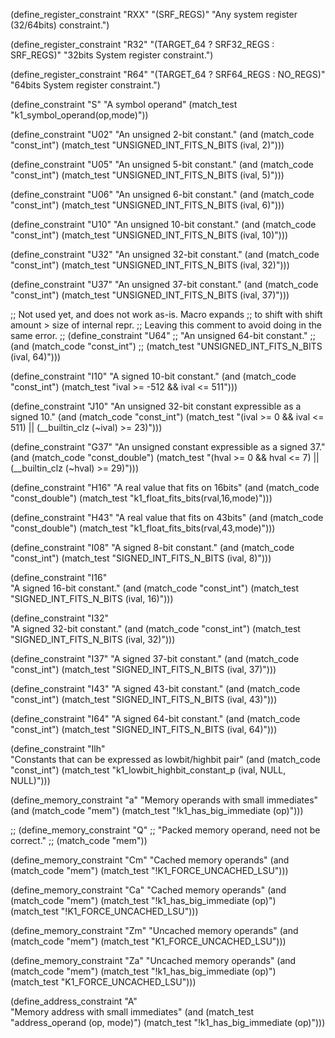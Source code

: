 
(define_register_constraint "RXX" "(SRF_REGS)"
     "Any system register (32/64bits) constraint.")

(define_register_constraint "R32" "(TARGET_64 ? SRF32_REGS : SRF_REGS)"
     "32bits System register constraint.")

(define_register_constraint "R64" "(TARGET_64 ? SRF64_REGS : NO_REGS)"
     "64bits System register constraint.")

(define_constraint "S"
  "A symbol operand"
  (match_test "k1_symbol_operand(op,mode)"))

(define_constraint "U02"
  "An unsigned 2-bit constant."
  (and (match_code "const_int")
       (match_test "UNSIGNED_INT_FITS_N_BITS (ival, 2)")))

(define_constraint "U05"
  "An unsigned 5-bit constant."
  (and (match_code "const_int")
       (match_test "UNSIGNED_INT_FITS_N_BITS (ival, 5)")))

(define_constraint "U06"
  "An unsigned 6-bit constant."
  (and (match_code "const_int")
       (match_test "UNSIGNED_INT_FITS_N_BITS (ival, 6)")))

(define_constraint "U10"
  "An unsigned 10-bit constant."
  (and (match_code "const_int")
       (match_test "UNSIGNED_INT_FITS_N_BITS (ival, 10)")))

(define_constraint "U32"
  "An unsigned 32-bit constant."
  (and (match_code "const_int")
       (match_test "UNSIGNED_INT_FITS_N_BITS (ival, 32)")))

(define_constraint "U37"
  "An unsigned 37-bit constant."
  (and (match_code "const_int")
       (match_test "UNSIGNED_INT_FITS_N_BITS (ival, 37)")))

;; Not used yet, and does not work as-is. Macro expands
;; to shift with shift amount > size of internal repr.
;; Leaving this comment to avoid doing in the same error.
;; (define_constraint "U64"
;;   "An unsigned 64-bit constant."
;;   (and (match_code "const_int")
;;        (match_test "UNSIGNED_INT_FITS_N_BITS (ival, 64)")))

(define_constraint "I10"
  "A signed 10-bit constant."
  (and (match_code "const_int")
       (match_test "ival >= -512 && ival <= 511")))

(define_constraint "J10"
  "An unsigned 32-bit constant expressible as a signed 10."
  (and (match_code "const_int")
       (match_test "(ival >= 0 && ival <= 511) || (__builtin_clz (~ival) >= 23)")))

(define_constraint "G37"
  "An unsigned constant expressible as a signed 37."
  (and (match_code "const_double")
       (match_test "(hval >= 0 && hval <= 7) || (__builtin_clz (~hval) >= 29)")))


(define_constraint "H16"
  "A real value that fits on 16bits"
  (and (match_code "const_double")
       (match_test "k1_float_fits_bits(rval,16,mode)")))

(define_constraint "H43"
  "A real value that fits on 43bits"
  (and (match_code "const_double")
       (match_test "k1_float_fits_bits(rval,43,mode)")))

(define_constraint "I08"
  "A signed 8-bit constant."
  (and (match_code "const_int")
       (match_test "SIGNED_INT_FITS_N_BITS (ival, 8)")))

(define_constraint "I16"  
  "A signed 16-bit constant."
  (and (match_code "const_int")
       (match_test "SIGNED_INT_FITS_N_BITS (ival, 16)")))

(define_constraint "I32"  
  "A signed 32-bit constant."
  (and (match_code "const_int")
       (match_test "SIGNED_INT_FITS_N_BITS (ival, 32)")))

(define_constraint "I37"
  "A signed 37-bit constant."
   (and (match_code "const_int")
       (match_test "SIGNED_INT_FITS_N_BITS (ival, 37)")))

(define_constraint "I43"
  "A signed 43-bit constant."
  (and (match_code "const_int")
       (match_test "SIGNED_INT_FITS_N_BITS (ival, 43)")))

(define_constraint "I64"
  "A signed 64-bit constant."
  (and (match_code "const_int")
       (match_test "SIGNED_INT_FITS_N_BITS (ival, 64)")))

(define_constraint "Ilh"  
  "Constants that can be expressed as lowbit/highbit pair"
  (and (match_code "const_int")
       (match_test "k1_lowbit_highbit_constant_p (ival, NULL, NULL)")))

(define_memory_constraint "a"
  "Memory operands with small immediates"
  (and (match_code "mem")
       (match_test "!k1_has_big_immediate (op)")))

;; (define_memory_constraint "Q"
;;   "Packed memory operand, need not be correct."
;;   (match_code "mem"))

(define_memory_constraint "Cm"
  "Cached memory operands"
  (and (match_code "mem")
       (match_test "!K1_FORCE_UNCACHED_LSU")))

(define_memory_constraint "Ca"
  "Cached memory operands"
  (and (match_code "mem")
       (match_test "!k1_has_big_immediate (op)")
       (match_test "!K1_FORCE_UNCACHED_LSU")))

(define_memory_constraint "Zm"
  "Uncached memory operands"
  (and (match_code "mem")
       (match_test "K1_FORCE_UNCACHED_LSU")))

(define_memory_constraint "Za"
  "Uncached memory operands"
  (and (match_code "mem")
       (match_test "!k1_has_big_immediate (op)")
       (match_test "K1_FORCE_UNCACHED_LSU")))


(define_address_constraint "A"  
  "Memory address with small immediates"
  (and (match_test "address_operand (op, mode)")
       (match_test "!k1_has_big_immediate (op)")))
